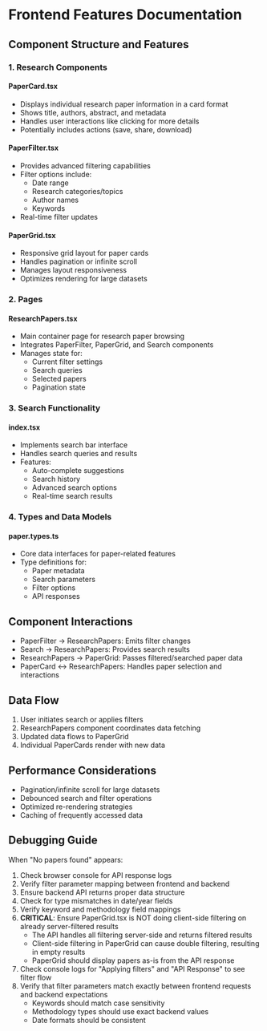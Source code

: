 # Frontend Features Documentation

## Component Structure and Features

### 1. Research Components

#### PaperCard.tsx

- Displays individual research paper information in a card format
- Shows title, authors, abstract, and metadata
- Handles user interactions like clicking for more details
- Potentially includes actions (save, share, download)

#### PaperFilter.tsx

- Provides advanced filtering capabilities
- Filter options include:
  - Date range
  - Research categories/topics
  - Author names
  - Keywords
- Real-time filter updates

#### PaperGrid.tsx

- Responsive grid layout for paper cards
- Handles pagination or infinite scroll
- Manages layout responsiveness
- Optimizes rendering for large datasets

### 2. Pages

#### ResearchPapers.tsx

- Main container page for research paper browsing
- Integrates PaperFilter, PaperGrid, and Search components
- Manages state for:
  - Current filter settings
  - Search queries
  - Selected papers
  - Pagination state

### 3. Search Functionality

#### index.tsx

- Implements search bar interface
- Handles search queries and results
- Features:
  - Auto-complete suggestions
  - Search history
  - Advanced search options
  - Real-time search results

### 4. Types and Data Models

#### paper.types.ts

- Core data interfaces for paper-related features
- Type definitions for:
  - Paper metadata
  - Search parameters
  - Filter options
  - API responses

## Component Interactions

- PaperFilter → ResearchPapers: Emits filter changes
- Search → ResearchPapers: Provides search results  
- ResearchPapers → PaperGrid: Passes filtered/searched paper data
- PaperCard ↔ ResearchPapers: Handles paper selection and interactions

## Data Flow

1. User initiates search or applies filters
2. ResearchPapers component coordinates data fetching
3. Updated data flows to PaperGrid
4. Individual PaperCards render with new data

## Performance Considerations

- Pagination/infinite scroll for large datasets
- Debounced search and filter operations
- Optimized re-rendering strategies
- Caching of frequently accessed data

## Debugging Guide

When "No papers found" appears:
1. Check browser console for API response logs
2. Verify filter parameter mapping between frontend and backend
3. Ensure backend API returns proper data structure
4. Check for type mismatches in date/year fields
5. Verify keyword and methodology field mappings
6. **CRITICAL**: Ensure PaperGrid.tsx is NOT doing client-side filtering on already server-filtered results
   - The API handles all filtering server-side and returns filtered results
   - Client-side filtering in PaperGrid can cause double filtering, resulting in empty results
   - PaperGrid should display papers as-is from the API response
7. Check console logs for "Applying filters" and "API Response" to see filter flow
8. Verify that filter parameters match exactly between frontend requests and backend expectations
   - Keywords should match case sensitivity
   - Methodology types should use exact backend values
   - Date formats should be consistent
